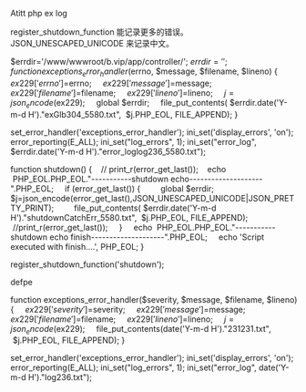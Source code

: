 Atitt php ex log 

register_shutdown_function 能记录更多的错误。
JSON_UNESCAPED_UNICODE 来记录中文。



$errdir='/www/wwwroot/b.vip/app/controller/';
$errdir='';
function exceptions_error_handler($errno, $message, $filename, $lineno) {
    $ex229['errno']=$errno;
    $ex229['message']=$message;
    $ex229['filename']=$filename;
    $ex229['lineno']=$lineno;
    $j=json_encode($ex229);
    global $errdir;
    file_put_contents( $errdir.date('Y-m-d H')."exGlb304_5580.txt",  $j.PHP_EOL, FILE_APPEND);
}



set_error_handler('exceptions_error_handler');
ini_set('display_errors', 'on');
error_reporting(E_ALL);
ini_set("log_errors", 1);
ini_set("error_log", $errdir.date('Y-m-d H')."error_loglog236_5580.txt");


function shutdown()
{
   // print_r(error_get_last());
   echo  PHP_EOL.PHP_EOL."-----------shutdown echo--------------------".PHP_EOL;
    if (error_get_last()) {
        global $errdir;
        $j=json_encode(error_get_last(),JSON_UNESCAPED_UNICODE|JSON_PRETTY_PRINT);
        file_put_contents( $errdir.date('Y-m-d H')."shutdownCatchErr_5580.txt",  $j.PHP_EOL, FILE_APPEND);
       //print_r(error_get_last());
    }
    echo  PHP_EOL.PHP_EOL."-----------shutdown echo finish--------------------".PHP_EOL;
    echo 'Script executed with finish....', PHP_EOL;
}

register_shutdown_function('shutdown');
















defpe



function exceptions_error_handler($severity, $message, $filename, $lineno) {
    $ex229['severity']=$severity;
    $ex229['message']=$message;
    $ex229['filename']=$filename;
    $ex229['lineno']=$lineno;
    $j=json_encode($ex229);
    file_put_contents(date('Y-m-d H')."231231.txt",  $j.PHP_EOL, FILE_APPEND);
}

set_error_handler('exceptions_error_handler');
ini_set('display_errors', 'on');
error_reporting(E_ALL);
ini_set("log_errors", 1);
ini_set("error_log", date('Y-m-d H')."log236.txt");

